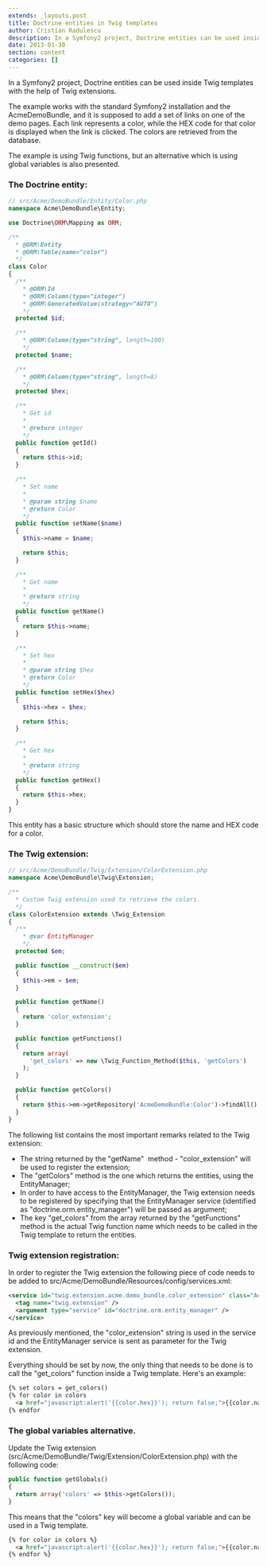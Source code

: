```yaml
---
extends: _layouts.post
title: Doctrine entities in Twig templates
author: Cristian Radulescu
description: In a Symfony2 project, Doctrine entities can be used inside Twig templateswith the help of Twig extensions
date: 2013-01-30
section: content
categories: []
---
```

In a Symfony2 project, Doctrine entities can be used inside Twig templates with the help of Twig extensions.

The example works with the standard Symfony2 installation and the AcmeDemoBundle, and it is supposed to add a set of links on one of the demo pages. Each link represents a color, while the HEX code for that color is displayed when the link is clicked. The colors are retrieved from the database.

The example is using Twig functions, but an alternative which is using global variables is also presented.

### The Doctrine entity:

```php
// src/Acme/DemoBundle/Entity/Color.php
namespace Acme\DemoBundle\Entity;

use Doctrine\ORM\Mapping as ORM;

/**
  * @ORM\Entity
  * @ORM\Table(name="color")
  */
class Color
{
  /**
    * @ORM\Id
    * @ORM\Column(type="integer")
    * @ORM\GeneratedValue(strategy="AUTO")
    */
  protected $id;

  /**
    * @ORM\Column(type="string", length=100)
    */
  protected $name;

  /**
    * @ORM\Column(type="string", length=8)
    */
  protected $hex;

  /**
    * Get id
    *
    * @return integer
    */
  public function getId()
  {
    return $this->id;
  }

  /**
    * Set name
    *
    * @param string $name
    * @return Color
    */
  public function setName($name)
  {
    $this->name = $name;

    return $this;
  }

  /**
    * Get name
    *
    * @return string
    */
  public function getName()
  {
    return $this->name;
  }

  /**
    * Set hex
    *
    * @param string $hex
    * @return Color
    */
  public function setHex($hex)
  {
    $this->hex = $hex;

    return $this;
  }

  /**
    * Get hex
    *
    * @return string
    */
  public function getHex()
  {
    return $this->hex;
  }
}
``` 

This entity has a basic structure which should store the name and HEX code for a color.

### The Twig extension:

```php 
// src/Acme/DemoBundle/Twig/Extension/ColorExtension.php
namespace Acme\DemoBundle\Twig\Extension;

/**
  * Custom Twig extension used to retrieve the colors.
  */
class ColorExtension extends \Twig_Extension
{
  /**
    * @var EntityManager
    */
  protected $em;

  public function __construct($em)
  {
    $this->em = $em;
  }

  public function getName()
  {
    return 'color_extension';
  }

  public function getFunctions()
  {
    return array(
      'get_colors' => new \Twig_Function_Method($this, 'getColors')
    );
  }

  public function getColors()
  {
    return $this->em->getRepository('AcmeDemoBundle:Color')->findAll();
  }
}
``` 

The following list contains the most important remarks related to the Twig extension:
* The string returned by the "getName" &nbsp;method - "color_extension" will be used to register the extension;
* The "getColors" method is the one which returns the entities, using the EntityManager;
* In order to have access to the EntityManager, the Twig extension needs to be registered by specifying that the EntityManager service (identified as "doctrine.orm.entity_manager") will be passed as argument;
* The key "get_colors" from the array returned by the "getFunctions" method is the actual Twig function name which needs to be called in the Twig template to return the entities.

### Twig extension registration:
In order to register the Twig extension the following piece of code needs to be added to src/Acme/DemoBundle/Resources/config/services.xml:

```xml 
<service id="twig.extension.acme.demo_bundle.color_extension" class="Acme\DemoBundle\Twig\Extension\ColorExtension">
  <tag name="twig.extension" />
  <argument type="service" id="doctrine.orm.entity_manager" />
</service>
``` 

As previously mentioned, the "color_extension" string is used in the service id and the EntityManager service is sent as parameter for the Twig extension.

Everything should be set by now, the only thing that needs to be done is to call the "get_colors" function inside a Twig template. Here's an example:

```html 
{% set colors = get_colors() 
{% for color in colors 
  <a href="javascript:alert('{{color.hex}}'); return false;">{{color.name}}</a>
{% endfor 
``` 

### The global variables alternative.
Update the Twig extension (src/Acme/DemoBundle/Twig/Extension/ColorExtension.php) with the following code:

```php 
public function getGlobals()
{
  return array('colors' => $this->getColors());
}
``` 

This means that the "colors" key will become a global variable and can be used in a Twig template.

```html 
{% for color in colors %}
  <a href="javascript:alert('{{color.hex}}'); return false;">{{color.name}}</a>
{% endfor %}
``` 
